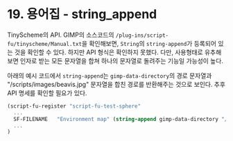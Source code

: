 # 19. 용어집 - string_append
TinyScheme의 API. GIMP의 소스코드의 `/plug-ins/script-fu/tinyscheme/Manual.txt`을 확인해보면, `String`의 `string-append`가 등록되어 있는 것을 확인할 수 있다. 하지만 API 형식은 확인하지 못했다. 다만, 사용형태로 유추해보면 인자로 받는 모든 문자열을 합쳐 하나의 문자열로 돌려주는 기능일 가능성이 높다.

아래의 예시 코드에서 `string-append`는 `gimp-data-directory`의 경로 문자열과 "/scripts/images/beavis.jpg" 문자열을 합친 경로를 반환해주는 것으로 보인다. 추후 API 명세를 확인할 필요가 있다.

```scheme
(script-fu-register "script-fu-test-sphere"
  ...
  SF-FILENAME   "Environment map" (string-append gimp-data-directory "/scripts/images/beavis.jpg")
  ...
)
```

